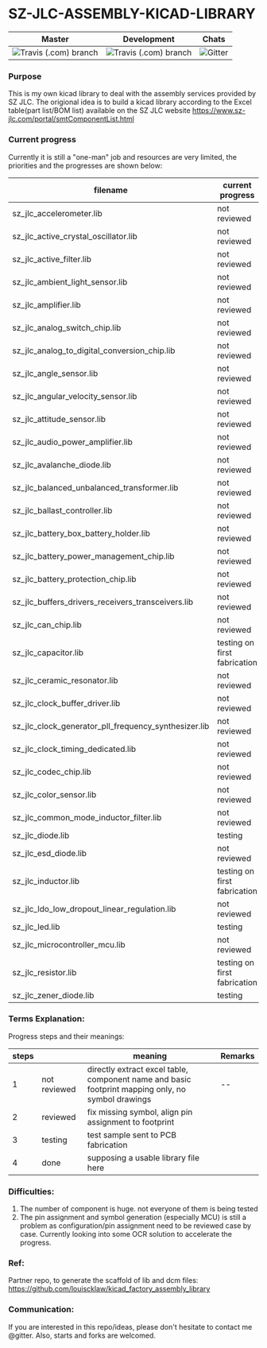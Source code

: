 # SZ-JLC-ASSEMBLY-KICAD-LIBRARY

| Master | Development | Chats |
|:--------:|:-------------:|:-------:|
| ![Travis (.com) branch](https://img.shields.io/travis/com/louiscklaw/sz-jlc-assembly-kicad-library/master) | ![Travis (.com) branch](https://img.shields.io/travis/com/louiscklaw/sz-jlc-assembly-kicad-library/develop) | ![Gitter](https://img.shields.io/gitter/room/louiscklaw/sz-jlc-assembly-kicad-library) |

### Purpose
This is my own kicad library to deal with the assembly services provided by SZ JLC. The origional idea is to build a kicad library according to the Excel table(part list/BOM list) available on the SZ JLC website https://www.sz-jlc.com/portal/smtComponentList.html

### Current progress
Currently it is still a "one-man" job and resources are very limited, the priorities and the progresses are shown below:

| filename | current progress | priority | Remarks |
|----------|----------|----------|---------|
| sz_jlc_accelerometer.lib | not reviewed | low | -- |
| sz_jlc_active_crystal_oscillator.lib | not reviewed | low | -- |
| sz_jlc_active_filter.lib | not reviewed | low | -- |
| sz_jlc_ambient_light_sensor.lib | not reviewed | low | -- |
| sz_jlc_amplifier.lib | not reviewed | low | -- |
| sz_jlc_analog_switch_chip.lib | not reviewed | low | -- |
| sz_jlc_analog_to_digital_conversion_chip.lib | not reviewed | low | -- |
| sz_jlc_angle_sensor.lib | not reviewed | low | -- |
| sz_jlc_angular_velocity_sensor.lib | not reviewed | low | -- |
| sz_jlc_attitude_sensor.lib | not reviewed | low | -- |
| sz_jlc_audio_power_amplifier.lib | not reviewed | low | -- |
| sz_jlc_avalanche_diode.lib | not reviewed | low | -- |
| sz_jlc_balanced_unbalanced_transformer.lib | not reviewed | low | -- |
| sz_jlc_ballast_controller.lib | not reviewed | low | -- |
| sz_jlc_battery_box_battery_holder.lib | not reviewed | low | -- |
| sz_jlc_battery_power_management_chip.lib | not reviewed | low | -- |
| sz_jlc_battery_protection_chip.lib | not reviewed | low | -- |
| sz_jlc_buffers_drivers_receivers_transceivers.lib | not reviewed | low | -- |
| sz_jlc_can_chip.lib | not reviewed | low | -- |
| sz_jlc_capacitor.lib | testing on first fabrication | high | -- |
| sz_jlc_ceramic_resonator.lib | not reviewed | low | -- |
| sz_jlc_clock_buffer_driver.lib | not reviewed | low | -- |
| sz_jlc_clock_generator_pll_frequency_synthesizer.lib | not reviewed | low | -- |
| sz_jlc_clock_timing_dedicated.lib | not reviewed | low | -- |
| sz_jlc_codec_chip.lib | not reviewed | low | -- |
| sz_jlc_color_sensor.lib | not reviewed | low | -- |
| sz_jlc_common_mode_inductor_filter.lib | not reviewed | low | -- |
| sz_jlc_diode.lib | testing | moderate | -- |
| sz_jlc_esd_diode.lib | not reviewed | low | -- |
| sz_jlc_inductor.lib | testing on first fabrication | high | -- |
| sz_jlc_ldo_low_dropout_linear_regulation.lib | not reviewed | low | -- |
| sz_jlc_led.lib | testing | moderate | -- |
| sz_jlc_microcontroller_mcu.lib | not reviewed | high | -- |
| sz_jlc_resistor.lib | testing on first fabrication | high | -- |
| sz_jlc_zener_diode.lib | testing | moderate | -- |

### Terms Explanation:
Progress steps and their meanings:

| steps |  | meaning | Remarks |
|-------|---|---------|---------|
| 1 | not reviewed | directly extract excel table, component name and basic footprint mapping only, no symbol drawings | -- |
| 2 | reviewed | fix missing symbol, align pin assignment to footprint |  |
| 3 | testing | test sample sent to PCB fabrication |  |
| 4 | done | supposing a usable library file here |  |

### Difficulties:
1. The number of component is huge. not everyone of them is being tested
1. The pin assignment and symbol generation (especially MCU) is still a problem as configuration/pin assignment need to be reviewed case by case. Currently looking into some OCR solution to accelerate the progress.

### Ref:
Partner repo, to generate the scaffold of lib and dcm files:
https://github.com/louiscklaw/kicad_factory_assembly_library

### Communication:
If you are interested in this repo/ideas, please don't hesitate to contact me @gitter.
Also, starts and forks are welcomed.
